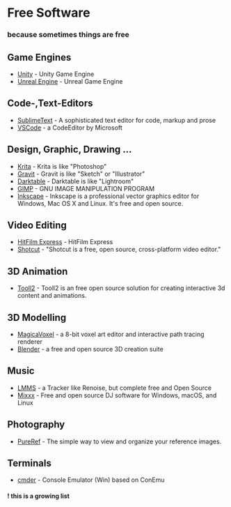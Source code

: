 # Free Software

### because sometimes things are free

## Game Engines
+ [Unity](https://unity3d.com) - Unity Game Engine
+ [Unreal Engine](https://www.unrealengine.com) - Unreal Game Engine

## Code-,Text-Editors
+ [SublimeText](http://www.sublimetext.com/) - A sophisticated text editor for code, markup and prose
+ [VSCode](https://code.visualstudio.com/) - a CodeEditor by Microsoft

## Design, Graphic, Drawing ...
+ [Krita](https://krita.org) - Krita is like "Photoshop"
+ [Gravit](https://gravit.io/) - Gravit is like "Sketch" or "Illustrator"
+ [Darktable](https://www.darktable.org/) - Darktable is like "Lightroom"
+ [GIMP](https://www.gimp.org/) - GNU IMAGE MANIPULATION PROGRAM
+ [Inkscape](https://inkscape.org) - Inkscape is a professional vector graphics editor for Windows, Mac OS X and Linux. It's free and open source.

## Video Editing
+ [HitFilm Express](https://fxhome.com/express) - HitFilm Express
+ [Shotcut](https://www.shotcut.org/) - "Shotcut is a free, open source, cross-platform video editor."

## 3D Animation
+ [Tooll2](http://tooll.io/) - Tooll2 is an free open source solution for creating interactive 3d content and animations.

## 3D Modelling
+ [MagicaVoxel](https://ephtracy.github.io) - a 8-bit voxel art editor and interactive path tracing renderer
+ [Blender](https://www.blender.org) - a free and open source 3D creation suite

## Music
+ [LMMS](https://lmms.io/) - a Tracker like Renoise, but complete free and Open Source
+ [Mixxx](https://www.mixxx.org/) - Free and open source DJ software for Windows, macOS, and Linux

## Photography
+ [PureRef](https://www.pureref.com/) - The simple way to view and organize your reference images.

## Terminals
+ [cmder](http://cmder.net/) - Console Emulator (Win) based on ConEmu


#### ! this is a growing list

